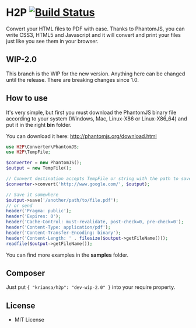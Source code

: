 # H2P [![Build Status](https://api.travis-ci.org/kriansa/h2p.png)](https://travis-ci.org/kriansa/h2p)

Convert your HTML files to PDF with ease. Thanks to PhantomJS, you can write CSS3, HTML5 and Javascript and it will convert and print your files just like you see them in your browser.

## WIP-2.0

This branch is the WIP for the new version. Anything here can be changed until the release. There are breaking changes since 1.0.

## How to use

It's very simple, but first you must download the PhantomJS binary file according to your system (Windows, Mac, Linux-X86 or Linux-X86_64) and put it in the right **bin** folder.

You can download it here: http://phantomjs.org/download.html

```php
use H2P\Converter\PhantomJS;
use H2P\TempFile;

$converter = new PhantomJS();
$output = new TempFile();

// Convert destination accepts TempFile or string with the path to save the file
$converter->convert('http://www.google.com/', $output);

// Save it somewhere
$output->save('/another/path/to/file.pdf');
// or send
header('Pragma: public');
header('Expires: 0');
header('Cache-Control: must-revalidate, post-check=0, pre-check=0');
header('Content-Type: application/pdf');
header('Content-Transfer-Encoding: binary');
header('Content-Length: ' . filesize($output->getFileName()));
readfile($output->getFileName());
```

You can find more examples in the **samples** folder.

## Composer

Just put `{ "kriansa/h2p": "dev-wip-2.0" }` into your require property.

## License

* MIT License